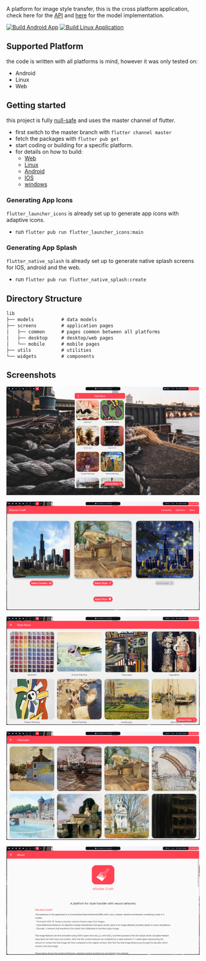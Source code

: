 A platform for image style transfer, this is the cross platform application, check here for the [API](https://github.com/Blacksuan19/Aflutter-Craft-API) and [here](https://github.com/Aflutter-Craft/Network) for the model implementation.

[![Build Android App](https://github.com/Aflutter-Craft/App/actions/workflows/build-android-app.yml/badge.svg)](https://github.com/Aflutter-Craft/App/actions/workflows/build-android-app.yml)
[![Build Linux Application](https://github.com/Aflutter-Craft/App/actions/workflows/build-linux-app.yml/badge.svg?branch=master)](https://github.com/Aflutter-Craft/App/actions/workflows/build-linux-app.yml)

## Supported Platform

the code is written with all platforms is mind, however it was only tested on:

- Android
- Linux
- Web

## Getting started

this project is fully [null-safe](https://dart.dev/null-safety) and uses the master channel of flutter.

- first switch to the master branch with `flutter channel master`
- fetch the packages with `flutter pub get`
- start coding or building for a specific platform.
- for details on how to build:
  - [Web](https://flutter.dev/docs/deployment/web)
  - [Linux](https://flutter.dev/docs/deployment/linux)
  - [Android](https://flutter.dev/docs/deployment/android)
  - [IOS](https://flutter.dev/docs/deployment/ios)
  - [windows](https://flutter.dev/desktop#windows)

### Generating App Icons

`flutter_launcher_icons` is already set up to generate app icons with adaptive icons.

- run `flutter pub run flutter_launcher_icons:main`

### Generating App Splash

`flutter_native_splash` is already set up to generate native splash screens for IOS, android and the web.

- run `flutter pub run flutter_native_splash:create`

## Directory Structure

```
lib
├── models          # data models
├── screens         # application pages
│   ├── common      # pages common between all platforms
│   ├── desktop     # desktop/web pages
│   └── mobile      # mobile pages
├── utils           # utilities
└── widgets         # components
```

## Screenshots

![](screens/1.png)

![](screens/2.png)

![](screens/3.png)

![](screens/4.png)

![](screens/5.png)
